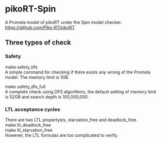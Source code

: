 # pikoRT-Spin
A Promela model of pikoRT under the Spin model checker. https://github.com/Piko-RT/pikoRT

## Three types of check
### Safety
make safety_bfs  
A simple command for checking if there exists any wrong of the Promela model. The memory limit is 1GB.
  
make safety_dfs_full  
A complete check using DFS algorithms, the default setting of memory limit is 52GB and search depth is 100,000,000.

### LTL acceptance cycles
There are two LTL propertyies, starvation_free and deadlock_free.  
make ltl_deadlock_free  
make ltl_starvation_free  
However, the LTL formulas are too complicated to verify.
